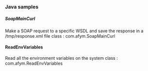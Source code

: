 ### Java samples

##### SoapMainCurl
Make a SOAP request to a specific WSDL and save the response in a /tmp/response.xml file
class : com.afym.SoapMainCurl

#### ReadEnvVariables
Read all the environment variables on the system
class : com.afym.ReadEnvVariables